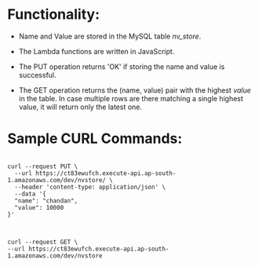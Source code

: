   

# Functionality:

- Name and Value are stored in the MySQL table *nv_store*.

- The Lambda functions are written in JavaScript.

- The PUT operation returns 'OK' if storing the name and value is successful.

- The GET operation returns the (name, value) pair with the highest *value* in the table. In case multiple rows are there matching a single highest value, it will return only the latest one.  

 


# Sample CURL Commands:
 
```shell

curl --request PUT \
  --url https://ct83ewufch.execute-api.ap-south-1.amazonaws.com/dev/nvstore/ \
  --header 'content-type: application/json' \
  --data '{
  "name": "chandan",
  "value": 10000
}'



curl --request GET \
--url https://ct83ewufch.execute-api.ap-south-1.amazonaws.com/dev/nvstore
